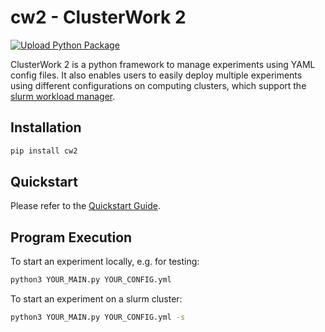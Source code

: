 # cw2 - ClusterWork 2

[![Upload Python Package](https://github.com/ALRhub/cw2/actions/workflows/python-publish.yml/badge.svg)](https://github.com/ALRhub/cw2/actions/workflows/python-publish.yml)

ClusterWork 2 is a python framework to manage experiments using YAML config files. It also enables users to easily deploy multiple experiments using different configurations on computing clusters, which support the [slurm workload manager](https://slurm.schedmd.com/documentation.html).

## Installation
```bash
pip install cw2
```

## Quickstart
Please refer to the [Quickstart Guide](doc/01_quickstart.md).

## Program Execution
To start an experiment locally, e.g. for testing:
```bash
python3 YOUR_MAIN.py YOUR_CONFIG.yml
```

To start an experiment on a slurm cluster:
```bash
python3 YOUR_MAIN.py YOUR_CONFIG.yml -s
```

